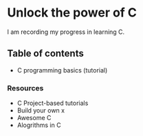 # Unlock the power of C
I am recording my progress in learning C. 
## Table of contents
- C programming basics (tutorial)
### Resources
- C Project-based tutorials
- Build your own x
- Awesome C
- Alogrithms in C
